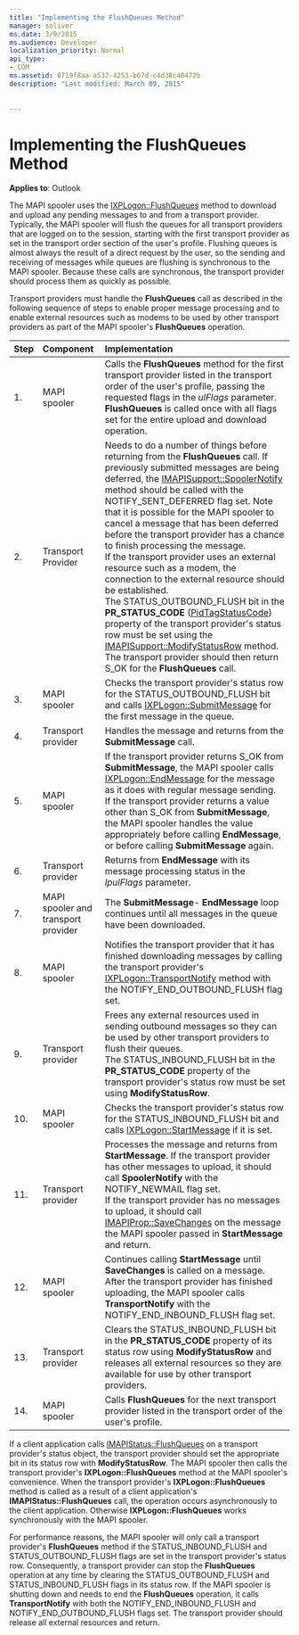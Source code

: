 ```yaml
---
title: "Implementing the FlushQueues Method"
manager: soliver
ms.date: 3/9/2015
ms.audience: Developer
localization_priority: Normal
api_type:
- COM
ms.assetid: 8719f8aa-a537-4253-b67d-c4d38c40472b
description: "Last modified: March 09, 2015"
 
 
---
```


# Implementing the FlushQueues Method

  
  
**Applies to**: Outlook 
  
The MAPI spooler uses the [IXPLogon::FlushQueues](ixplogon-flushqueues.md) method to download and upload any pending messages to and from a transport provider. Typically, the MAPI spooler will flush the queues for all transport providers that are logged on to the session, starting with the first transport provider as set in the transport order section of the user's profile. Flushing queues is almost always the result of a direct request by the user, so the sending and receiving of messages while queues are flushing is synchronous to the MAPI spooler. Because these calls are synchronous, the transport provider should process them as quickly as possible. 
  
Transport providers must handle the **FlushQueues** call as described in the following sequence of steps to enable proper message processing and to enable external resources such as modems to be used by other transport providers as part of the MAPI spooler's **FlushQueues** operation. 
  
|**Step**|**Component**|**Implementation**|
|:-----|:-----|:-----|
|1.  <br/> |MAPI spooler  <br/> |Calls the **FlushQueues** method for the first transport provider listed in the transport order of the user's profile, passing the requested flags in the  _ulFlags_ parameter. **FlushQueues** is called once with all flags set for the entire upload and download operation.  <br/> |
|2.  <br/> |Transport Provider  <br/> |Needs to do a number of things before returning from the **FlushQueues** call. If previously submitted messages are being deferred, the [IMAPISupport::SpoolerNotify](imapisupport-spoolernotify.md) method should be called with the NOTIFY_SENT_DEFERRED flag set. Note that it is possible for the MAPI spooler to cancel a message that has been deferred before the transport provider has a chance to finish processing the message.  <br/> If the transport provider uses an external resource such as a modem, the connection to the external resource should be established.  <br/> The STATUS_OUTBOUND_FLUSH bit in the **PR_STATUS_CODE** ([PidTagStatusCode](pidtagstatuscode-canonical-property.md)) property of the transport provider's status row must be set using the [IMAPISupport::ModifyStatusRow](imapisupport-modifystatusrow.md) method.  <br/> The transport provider should then return S_OK for the **FlushQueues** call.  <br/> |
|3.  <br/> |MAPI spooler  <br/> |Checks the transport provider's status row for the STATUS_OUTBOUND_FLUSH bit and calls [IXPLogon::SubmitMessage](ixplogon-submitmessage.md) for the first message in the queue.  <br/> |
|4.  <br/> |Transport provider  <br/> |Handles the message and returns from the **SubmitMessage** call.  <br/> |
|5.  <br/> |MAPI spooler  <br/> |If the transport provider returns S_OK from **SubmitMessage**, the MAPI spooler calls [IXPLogon::EndMessage](ixplogon-endmessage.md) for the message as it does with regular message sending.  <br/> If the transport provider returns a value other than S_OK from **SubmitMessage**, the MAPI spooler handles the value appropriately before calling **EndMessage**, or before calling **SubmitMessage** again.  <br/> |
|6.  <br/> |Transport provider  <br/> |Returns from **EndMessage** with its message processing status in the  _lpulFlags_ parameter.  <br/> |
|7.  <br/> |MAPI spooler and transport provider  <br/> |The **SubmitMessage**- **EndMessage** loop continues until all messages in the queue have been downloaded.  <br/> |
|8.  <br/> |MAPI spooler  <br/> |Notifies the transport provider that it has finished downloading messages by calling the transport provider's [IXPLogon::TransportNotify](ixplogon-transportnotify.md) method with the NOTIFY_END_OUTBOUND_FLUSH flag set.  <br/> |
|9.  <br/> |Transport provider  <br/> |Frees any external resources used in sending outbound messages so they can be used by other transport providers to flush their queues.  <br/> The STATUS_INBOUND_FLUSH bit in the **PR_STATUS_CODE** property of the transport provider's status row must be set using **ModifyStatusRow**.  <br/> |
|10.  <br/> |MAPI spooler  <br/> |Checks the transport provider's status row for the STATUS_INBOUND_FLUSH bit and calls [IXPLogon::StartMessage](ixplogon-startmessage.md) if it is set.  <br/> |
|11.  <br/> |Transport provider  <br/> |Processes the message and returns from **StartMessage**. If the transport provider has other messages to upload, it should call **SpoolerNotify** with the NOTIFY_NEWMAIL flag set.  <br/> If the transport provider has no messages to upload, it should call [IMAPIProp::SaveChanges](imapiprop-savechanges.md) on the message the MAPI spooler passed in **StartMessage** and return.  <br/> |
|12.  <br/> |MAPI spooler  <br/> |Continues calling **StartMessage** until **SaveChanges** is called on a message. After the transport provider has finished uploading, the MAPI spooler calls **TransportNotify** with the NOTIFY_END_INBOUND_FLUSH flag set.  <br/> |
|13.  <br/> |Transport provider  <br/> |Clears the STATUS_INBOUND_FLUSH bit in the **PR_STATUS_CODE** property of its status row using **ModifyStatusRow** and releases all external resources so they are available for use by other transport providers.  <br/> |
|14.  <br/> |MAPI spooler  <br/> |Calls **FlushQueues** for the next transport provider listed in the transport order of the user's profile.  <br/> |
   
If a client application calls [IMAPIStatus::FlushQueues](imapistatus-flushqueues.md) on a transport provider's status object, the transport provider should set the appropriate bit in its status row with **ModifyStatusRow**. The MAPI spooler then calls the transport provider's **IXPLogon::FlushQueues** method at the MAPI spooler's convenience. When the transport provider's **IXPLogon::FlushQueues** method is called as a result of a client application's **IMAPIStatus::FlushQueues** call, the operation occurs asynchronously to the client application. Otherwise **IXPLogon::FlushQueues** works synchronously with the MAPI spooler. 
  
For performance reasons, the MAPI spooler will only call a transport provider's **FlushQueues** method if the STATUS_INBOUND_FLUSH and STATUS_OUTBOUND_FLUSH flags are set in the transport provider's status row. Consequently, a transport provider can stop the **FlushQueues** operation at any time by clearing the STATUS_OUTBOUND_FLUSH and STATUS_INBOUND_FLUSH flags in its status row. If the MAPI spooler is shutting down and needs to end the **FlushQueues** operation, it calls **TransportNotify** with both the NOTIFY_END_INBOUND_FLUSH and NOTIFY_END_OUTBOUND_FLUSH flags set. The transport provider should release all external resources and return. 
  

